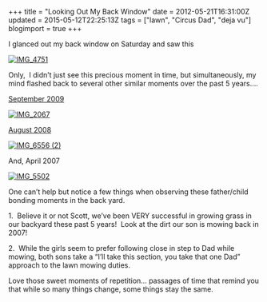 +++
title = "Looking Out My Back Window"
date = 2012-05-21T16:31:00Z
updated = 2015-05-12T22:25:13Z
tags = ["lawn", "Circus Dad", "deja vu"]
blogimport = true 
+++

I glanced out my back window on Saturday and saw this

[![IMG_4751](https://latc.s3.amazonaws.com/wp-content/uploads/2012/05/IMG_4751.jpg "IMG_4751")](https://latc.s3.amazonaws.com/wp-content/uploads/2012/05/IMG_4751.jpg)

Only,&#160; I didn’t just see this precious moment in time, but simultaneously, my mind flashed back to several other similar moments over the past 5 years….

[September 2009](http://lifeatthecircus.com/2009/09/10/dj-vu/)

[![IMG_2067](https://latc.s3.amazonaws.com/wp-content/uploads/2012/05/IMG_2067.jpg "IMG_2067")](https://latc.s3.amazonaws.com/wp-content/uploads/2012/05/IMG_2067.jpg)

[August 2008](http://lifeatthecircus.com/2008/08/19/daddys-little-helper/)

[![IMG_6556 (2)](https://latc.s3.amazonaws.com/wp-content/uploads/2012/05/IMG_6556-2.jpg "IMG_6556 (2)")](https://latc.s3.amazonaws.com/wp-content/uploads/2012/05/IMG_6556-2.jpg)

And, April 2007

[![IMG_5502](https://latc.s3.amazonaws.com/wp-content/uploads/2012/05/IMG_5502.jpg "IMG_5502")](https://latc.s3.amazonaws.com/wp-content/uploads/2012/05/IMG_5502.jpg)

One can’t help but notice a few things when observing these father/child bonding moments in the back yard. 

1.&#160; Believe it or not Scott, we’ve been VERY successful in growing grass in our backyard these past 5 years!&#160; Look at the dirt our son is mowing back in 2007!

2.&#160; While the girls seem to prefer following close in step to Dad while mowing, both sons take a “I’ll take this section, you take that one Dad” approach to the lawn mowing duties.&#160; 

Love those sweet moments of repetition… passages of time that remind you that while so many things change, some things stay the same.&#160; 
